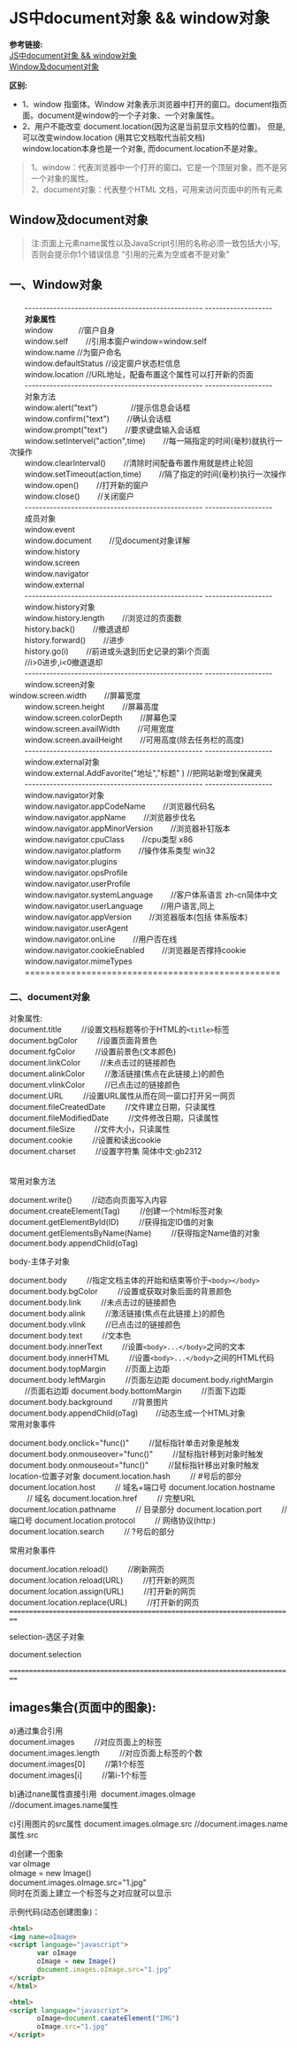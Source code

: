 # JS中document对象 && window对象

**参考链接:**  
[JS中document对象 && window对象](https://blog.csdn.net/qq_33242126/article/details/80313489)  
[Window及document对象](https://www.cnblogs.com/wolfocme110/p/5792830.html)

**区别:**  
* 1、window 指窗体。Window 对象表示浏览器中打开的窗口。document指页面。document是window的一个子对象、一个对象属性。  
* 2、用户不能改变 document.location(因为这是当前显示文档的位置)。
     但是,可以改变window.location (用其它文档取代当前文档)  
     window.location本身也是一个对象, 而document.location不是对象。

>1、window：代表浏览器中一个打开的窗口。它是一个顶层对象，而不是另一个对象的属性。  
>2、document对象：代表整个HTML 文档，可用来访问页面中的所有元素

## Window及document对象

> 注:页面上元素name属性以及JavaScript引用的名称必须一致包括大小写,否则会提示你1个错误信息 "引用的元素为空或者不是对象"

## 一、Window对象  
　　-------------------------------------------------- -------------------  
　　**对象属性**  
　　window  　　　//窗户自身  
　　window.self   　　//引用本窗户window=window.self  
　　window.name //为窗户命名  
　　window.defaultStatus //设定窗户状态栏信息  
　　window.location //URL地址，配备布置这个属性可以打开新的页面  
　　-------------------------------------------------- -------------------  
　　对象方法  
　　window.alert("text") 　　　　//提示信息会话框  
　　window.confirm("text")　　 //确认会话框  
　　window.prompt("text")　　 //要求键盘输入会话框  
　　window.setIntervel("action",time) 　　//每一隔指定的时间(毫秒)就执行一次操作  
　　window.clearInterval() 　　//清除时间配备布置作用就是终止轮回  
　　window.setTimeout(action,time) 　　//隔了指定的时间(毫秒)执行一次操作  
　　window.open() 　　//打开新的窗户  
　　window.close() 　　//关闭窗户  
　　-------------------------------------------------- -------------------  
　　成员对象  
　　window.event  
　　window.document 　　//见document对象详解  
　　window.history  
　　window.screen  
　　window.navigator  
　　window.external  
　　-------------------------------------------------- -------------------  
　　window.history对象  
　　window.history.length 　　//浏览过的页面数  
　　history.back()　　 //撤退退却  
　　history.forward() 　　//进步  
　　history.go(i)　　 //前进或头退到历史记录的第i个页面  
　　//i>0进步,i<0撤退退却  
　　-------------------------------------------------- -------------------  
　　window.screen对象  
    window.screen.width　　 //屏幕宽度  
　　window.screen.height 　　//屏幕高度  
　　window.screen.colorDepth 　　//屏幕色深  
　　window.screen.availWidth 　　//可用宽度  
　　window.screen.availHeight　　 //可用高度(除去任务栏的高度)  
　　-------------------------------------------------- -------------------  
　　window.external对象  
　　window.external.AddFavorite("地址","标题" ) //把网站新增到保藏夹  
　　-------------------------------------------------- -------------------  
　　window.navigator对象  
　　window.navigator.appCodeName 　　//浏览器代码名  
　　window.navigator.appName　　 //浏览器步伐名  
　　window.navigator.appMinorVersion 　　//浏览器补钉版本  
　　window.navigator.cpuClass 　　//cpu类型 x86  
　　window.navigator.platform 　　//操作体系类型 win32  
　　window.navigator.plugins  
　　window.navigator.opsProfile  
　　window.navigator.userProfile  
　　window.navigator.systemLanguage 　　//客户体系语言 zh-cn简体中文  
　　window.navigator.userLanguage 　　//用户语言,同上  
　　window.navigator.appVersion 　　//浏览器版本(包括 体系版本)  
　　window.navigator.userAgent  
　　window.navigator.onLine 　　//用户否在线  
　　window.navigator.cookieEnabled 　　//浏览器是否撑持cookie  
　　window.navigator.mimeTypes  
　　==================================================  

### 二、document对象  

对象属性:  
document.title    　　             //设置文档标题等价于HTML的`<title>`标签  
document.bgColor     　　          //设置页面背景色  
document.fgColor       　　        //设置前景色(文本颜色)  
document.linkColor      　　       //未点击过的链接颜色  
document.alinkColor    　　        //激活链接(焦点在此链接上)的颜色  
document.vlinkColor     　　       //已点击过的链接颜色  
document.URL            　　       //设置URL属性从而在同一窗口打开另一网页  
document.fileCreatedDate 　　      //文件建立日期，只读属性  
document.fileModifiedDate 　　     //文件修改日期，只读属性  
document.fileSize        　　      //文件大小，只读属性  
document.cookie         　　       //设置和读出cookie  
document.charset    　　           //设置字符集 简体中文:gb2312  
　

常用对象方法  

document.write()                  　　    //动态向页面写入内容  
document.createElement(Tag)        　　   //创建一个html标签对象  
document.getElementById(ID)      　　     //获得指定ID值的对象  
document.getElementsByName(Name)   　　   //获得指定Name值的对象  
document.body.appendChild(oTag)  

body-主体子对象  

document.body            　　       //指定文档主体的开始和结束等价于`<body></body>`
document.body.bgColor   　　        //设置或获取对象后面的背景颜色  
document.body.link        　　      //未点击过的链接颜色  
document.body.alink      　　       //激活链接(焦点在此链接上)的颜色  
document.body.vlink       　　      //已点击过的链接颜色  
document.body.text       　　       //文本色  
document.body.innerText   　　      //设置`<body>...</body>`之间的文本  
document.body.innerHTML    　　     //设置`<body>...</body>`之间的HTML代码  
document.body.topMargin     　　    //页面上边距  
document.body.leftMargin    　　    //页面左边距
document.body.rightMargin       　　//页面右边距
document.body.bottomMargin    　　  //页面下边距
document.body.background       　　 //背景图片
document.body.appendChild(oTag) 　　//动态生成一个HTML对象  
常用对象事件

document.body.onclick="func()"   　　           //鼠标指针单击对象是触发
document.body.onmouseover="func()"    　　      //鼠标指针移到对象时触发
document.body.onmouseout="func()"  　　         //鼠标指针移出对象时触发
location-位置子对象
document.location.hash    　　      // #号后的部分
document.location.host   　　       // 域名+端口号
document.location.hostname  　　    // 域名
document.location.href       　　   // 完整URL
document.location.pathname   　　   // 目录部分
document.location.port    　　      // 端口号
document.location.protocol  　　    // 网络协议(http:)
document.location.search   　　     // ?号后的部分  

常用对象事件  

document.location.reload()    　　      //刷新网页  
document.location.reload(URL)    　　   //打开新的网页  
document.location.assign(URL)     　　  //打开新的网页  
document.location.replace(URL)     　　 //打开新的网页  
`========================================================================` 

selection-选区子对象  

document.selection  

`========================================================================`

## images集合(页面中的图象):  

a)通过集合引用  
document.images             　　    //对应页面上的<img>标签  
document.images.length      　　    //对应页面上<img>标签的个数  
document.images[0]       　　       //第1个<img>标签  
document.images[i]      　　        //第i-1个<img>标签  
 
b)通过nane属性直接引用
<img name="oImage">
document.images.oImage          //document.images.name属性  
 
c)引用图片的src属性
document.images.oImage.src      //document.images.name属性.src  
 
d)创建一个图象  
var oImage  
oImage = new Image()  
document.images.oImage.src="1.jpg"  
同时在页面上建立一个<img>标签与之对应就可以显示  
 
示例代码(动态创建图象)： 

```html
<html>
<img name=oImage>
<script language="javascript">
       var oImage
       oImage = new Image()
       document.images.oImage.src="1.jpg"
</script>
</html>

<html>
<script language="javascript">
       oImage=document.caeateElement("IMG")
       oImage.src="1.jpg"
</script>
```